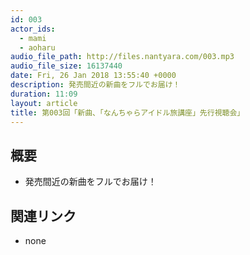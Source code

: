 ```yaml
---
id: 003
actor_ids:
  - mami
  - aoharu
audio_file_path: http://files.nantyara.com/003.mp3
audio_file_size: 16137440
date: Fri, 26 Jan 2018 13:55:40 +0000
description: 発売間近の新曲をフルでお届け！
duration: 11:09
layout: article
title: 第003回「新曲、「なんちゃらアイドル旅講座」先行視聴会」
---
```

## 概要

* 発売間近の新曲をフルでお届け！

## 関連リンク

* none
